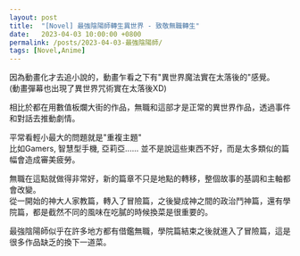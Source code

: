 ```yaml
---
layout: post
title:  "[Novel] 最強陰陽師轉生異世界 - 致敬無職轉生"
date:   2023-04-03 10:00:00 +0800
permalink: /posts/2023-04-03-最強陰陽師/
tags: [Novel,Anime]
---
```


因為動畫化才去追小說的，動畫乍看之下有"異世界魔法實在太落後的"感覺。  
(動畫彈幕也出現了異世界咒術實在太落後XD)

相比於都在用數值板爛大街的作品，無職和這部才是正常的異世界作品，透過事件和對話去推動劇情。

平常看輕小最大的問題就是"重複主題"  
比如Gamers, 智慧型手機, 亞莉亞...... 並不是說這些東西不好，而是太多類似的篇幅會造成審美疲勞。

無職在這點就做得非常好，新的篇章不只是地點的轉移，整個故事的基調和主軸都會改變。  
從一開始的神大人家教篇，轉入了冒險篇，之後變成神之間的政治鬥神篇，還有學院篇，都是截然不同的風味在吃膩的時候換菜是很重要的。

最強陰陽師似乎在許多地方都有借鑑無職，學院篇結束之後就進入了冒險篇，這是很多作品缺乏的換下一道菜。
